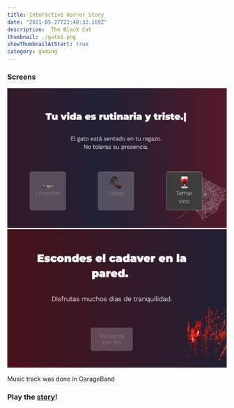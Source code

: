 ```yaml
---
title: Interactive Horror Story
date: "2021-05-27T22:40:32.169Z"
description:  The Black Cat
thumbnail: ./gato1.png
showThumbnailAtStart: true
category: gaming
---
```


### 
### Screens
![BlackCat](./gato2.png)
![BlackCat](./gato3.png)

Music track was done in GarageBand
### Play the <a href="http://elgatonegro.julianmojico.com/" target="_blank">story</a>!